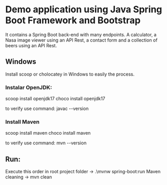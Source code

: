 # Demo application using Java Spring Boot Framework and Bootstrap
It contains a Spring Boot back-end with many endpoints. A calculator, a Nasa image viewer using an API Rest, a contact form and a collection of beers using an API Rest.

## Windows
Install scoop or cholocatey in Windows to easily the process.

### Instalar OpenJDK:
scoop install openjdk17
choco install openjdk17

to verify use command: javac --version

### Install Maven
scoop install maven
choco install maven

to verify use command: mvn --version

## Run:
Execute this order in root project folder -> .\mvnw spring-boot:run
Maven cleaning -> mvn clean